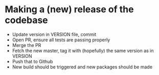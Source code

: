 Making a (new) release of the codebase
======================================
 - Update version in VERSION file, commit
 - Open PR, ensure all tests are passing properly
 - Merge the PR
 - Fetch the new master, tag it with (hopefully) the same version as in VERSION
 - Push that to Github
 - New build should be triggered and new packages should be made

